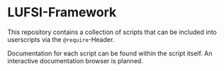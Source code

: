 # LUFSI-Framework

This repository contains a collection of scripts that can be included into userscripts via the `@require`-Header.

Documentation for each script can be found within the script itself. An interactive documentation browser is planned.
